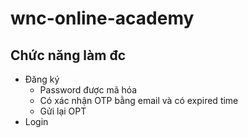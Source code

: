 # wnc-online-academy
## Chức năng làm đc
- Đăng ký
  - Password được mã hóa
  - Có xác nhận OTP bằng email và có expired time
  - Gửi lại OPT
- Login
